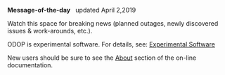 **Message-of-the-day** &nbsp; updated April 2,2019   

Watch this space for breaking news (planned outages, newly discovered issues & work-arounds, etc.). 

ODOP is experimental software. 
For details, see: [Experimental Software](experimental)

New users should be sure to see the [About](About) section of the on-line documentation.

